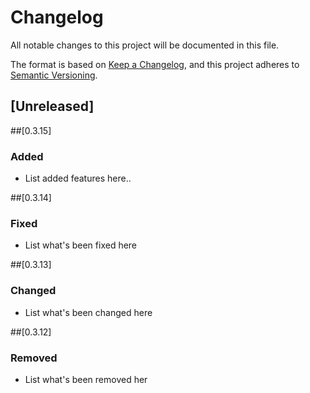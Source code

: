 # Changelog

All notable changes to this project will be documented in this file.

The format is based on [Keep a Changelog](https://keepachangelog.com/en/1.1.0/),
and this project adheres to [Semantic Versioning](https://semver.org/spec/v2.0.0.html).

## [Unreleased]

##[0.3.15]
### Added
- List added features here..

##[0.3.14]
### Fixed
- List what's been fixed here

##[0.3.13]
### Changed
- List what's been changed here

##[0.3.12]
### Removed
- List what's been removed her

